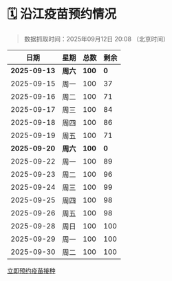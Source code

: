# 🗓️ 沿江疫苗预约情况

> 数据抓取时间：2025年09月12日 20:08 （北京时间）

| 日期 | 星期 | 总数 | 剩余 |
|------|------|------|------|
| **2025-09-13** | **周六** | **100** | **0** |
| 2025-09-15 | 周一 | 100 | 37 |
| 2025-09-16 | 周二 | 100 | 71 |
| 2025-09-17 | 周三 | 100 | 84 |
| 2025-09-18 | 周四 | 100 | 86 |
| 2025-09-19 | 周五 | 100 | 71 |
| **2025-09-20** | **周六** | **100** | **0** |
| 2025-09-22 | 周一 | 100 | 89 |
| 2025-09-23 | 周二 | 100 | 96 |
| 2025-09-24 | 周三 | 100 | 99 |
| 2025-09-25 | 周四 | 100 | 98 |
| 2025-09-26 | 周五 | 100 | 98 |
| 2025-09-28 | 周日 | 100 | 100 |
| 2025-09-29 | 周一 | 100 | 100 |
| 2025-09-30 | 周二 | 100 | 100 |


<div class="button-container">
<a class="btn" href="http://yfzweb.ishequ.net/#/login" target="_blank">立即预约疫苗接种</a>
</div>
